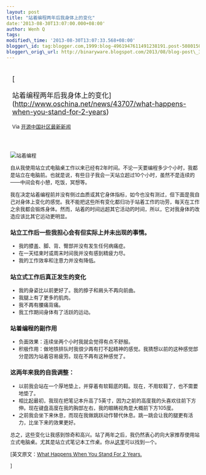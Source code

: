 ```yaml
--- 
layout: post 
title: "站着编程两年后我身体上的变化" 
date:'2013-08-30T13:07:00.000+08:00' 
author: Wenh Q
tags:
modified\_time: '2013-08-30T13:07:33.568+08:00' 
blogger\_id: tag:blogger.com,1999:blog-4961947611491238191.post-5080150644394457919
blogger\_orig\_url: http://binaryware.blogspot.com/2013/08/blog-post\_30.html
---
```

<div style="margin: 10px; padding: 5px;">

<div style="font-size: 18px;">

[

站着编程两年后我身体上的变化](http://www.oschina.net/news/43707/what-happens-when-you-stand-for-2-years)

</div>

<div style="font-size: 13px;">

Via [开源中国社区最新新闻](http://www.oschina.net/?from=rss)

</div>

</div>

<div style="font-size: 13px; padding: 15px 0 10px 10px;">

![站着编程](http://static.oschina.net/uploads/img/201308/30063606_njgl.jpg)

自从我使用站立式电脑桌工作以来已经有2年时间。不论一天要编程多少个小时，我都是站立在电脑前。也就是说，有些日子我会一天站立超过10个小时，虽然不是连续的——中间会有小憩，吃饭，冥想等。

我在决定站着编程前并没有侧过血质或其它身体指标，如今也没有测过，但下面是我自己对身体上变化的感觉。我不能把这些所有变化都归功于站着工作的功劳，每天在工作之余我都会锻炼身体。然而，站着的时间远超其它活动的时间，所以，它对我身体的改造应该比其它运动更明显。

### 站立工作后一些我担心会有但实际上并未出现的事情。

-   我的膝盖、脚、背、臀部并没有发生任何病痛症。
-   在一天结束时或周末时间我并没有感到精疲力尽。
-   我的工作效率和注意力并没有降低。

### 站立式工作后真正发生的变化

-   我的身姿比以前更好了。我的脖子和肩头不再向前曲。
-   我腿上有了更多的肌肉。
-   我不再有腰痛背痛。
-   我工作期间身体有了活跃的运动。

### 站着编程的副作用

-   负面效果：连续坐两个小时我就会觉得有点不舒服。
-   积极作用：做地铁排队时我很少再有打不起精神的感觉。我猜想以前的这种感觉部分是因为站着容易疲劳。现在不再有这种感觉了。

### 这两年来我的自我调整：

-   以前我会站在一个厚地垫上，并穿着有软鞋底的鞋。现在，不用软鞋了，也不需要地垫了。
-   相比起最初，我现在把笔记本升高了5英寸，因为之前的高度我的头喜欢往前下方伸。现在键盘高度在我的胸部左右，我的眼睛视角是大概前下方105度。
-   之前我会坐下来休息，而现在我做跳跃动作替代休息。跳一跳会让我的腿更有活力，比坐下来的效果更好。

总之，这些变化让我感到惊奇和高兴。站了两年之后，我仍然衷心的向大家推荐使用站立式电脑桌。尤其是站立式笔记本工作桌。你从[这里](http://t.cn/z8UoqEc)可以找到一个。


[英文原文：[What Happens When You Stand For 2
Years.](http://arshadchowdhury.com/1485-what-happens-when-you-stand-for-2-years/)

]

</div>
